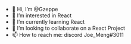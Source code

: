 - 👋 Hi, I’m @Gzeppe
- 👀 I’m interested in React
- 🌱 I’m currently learning React
- 💞️ I’m looking to collaborate on a React Project
- 📫 How to reach me: discord Joe_Meng#3011

<!---
Gzeppe/Gzeppe is a ✨ special ✨ repository because its `README.md` (this file) appears on your GitHub profile.
You can click the Preview link to take a look at your changes.
--->
